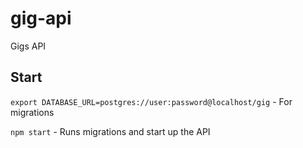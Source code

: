# gig-api
Gigs API


## Start

`export DATABASE_URL=postgres://user:password@localhost/gig` - For migrations

`npm start` - Runs migrations and start up the API